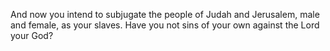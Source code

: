 And now you intend to subjugate the people of Judah and Jerusalem, male and female, as your slaves. Have you not sins of your own against the Lord your God?
